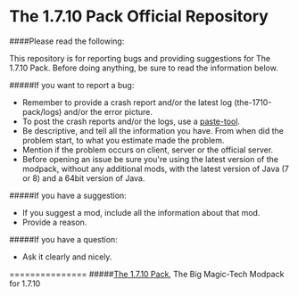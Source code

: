 The 1.7.10 Pack Official Repository
===============
####Please read the following:

This repository is for reporting bugs and providing suggestions for The 1.7.10 Pack.
Before doing anything, be sure to read the information below.

#####If you want to report a bug:
- Remember to provide a crash report and/or the latest log (the-1710-pack/logs) and/or the error picture.
- To post the crash reports and/or the logs, use a [paste-tool](http://paste.ubuntu.com).
- Be descriptive, and tell all the information you have. From when did the problem start, to what you estimate made the problem.
- Mention if the problem occurs on client, server or the official server.
- Before opening an issue be sure you're using the latest version of the modpack, without any additional mods, with the latest version of Java (7 or 8) and a 64bit version of Java.
 
#####If you have a suggestion:
- If you suggest a mod, include all the information about that mod.
- Provide a reason.

#####If you have a question:
- Ask it clearly and nicely.

===============
#####[The 1.7.10 Pack](http://bit.ly/The-1-7-10-Pack), The Big Magic-Tech Modpack for 1.7.10
